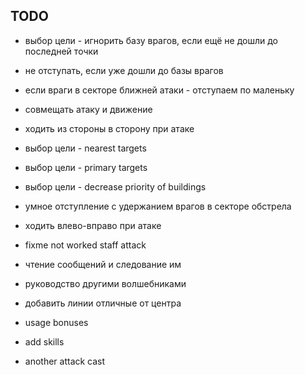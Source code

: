 TODO
---

- выбор цели - игнорить базу врагов, если ещё не дошли до последней точки
- не отступать, если уже дошли до базы врагов
- если враги в секторе ближней атаки - отступаем по маленьку
- совмещать атаку и движение
- ходить из стороны в сторону при атаке

- выбор цели - nearest targets
- выбор цели - primary targets
- выбор цели - decrease priority of buildings
- умное отступление с удержанием врагов в секторе обстрела
- ходить влево-вправо при атаке
- fixme not worked staff attack

- чтение сообщений и следование им
- руководство другими волшебниками
- добавить линии отличные от центра

- usage bonuses
- add skills
- another attack cast

